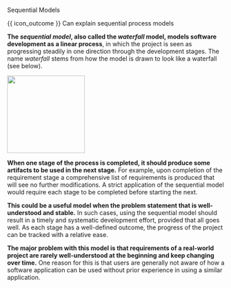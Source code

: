 <span id="title">Sequential Models</span>

<span id="prereqs"></span>

<span id="outcomes">{{ icon_outcome }} Can explain sequential process models</span>

<div id="body">

**The _sequential model_, also called the _waterfall_ model, models software development as a linear process**, in which the project is seen as progressing steadily in one direction through the development stages. The name _waterfall_ stems from how the model is drawn to look like a waterfall (see below).

<img src="{{baseUrl}}/processModels/introduction/sequentialModels/images/diagram.png" height="180" />
<p/>

**When one stage of the process is completed, it should produce some artifacts to be used in the next stage.** For example, upon completion of the requirement stage a comprehensive list of requirements is produced that will see no further modifications. A strict application of the sequential model would require each stage to be completed before starting the next.

**This could be a useful model when the problem statement that is well-understood and stable.** In such cases, using the sequential model should result in a timely and systematic development effort, provided that all goes well. As each stage has a well-defined outcome, the progress of the project can be tracked with a relative ease.

**The major problem with this model is that requirements of a real-world project are rarely well-understood at the beginning and keep changing over time.** One reason for this is that users are generally not aware of how a software application can be used without prior experience in using a similar application.

</div>

<div id="extras">
</div>